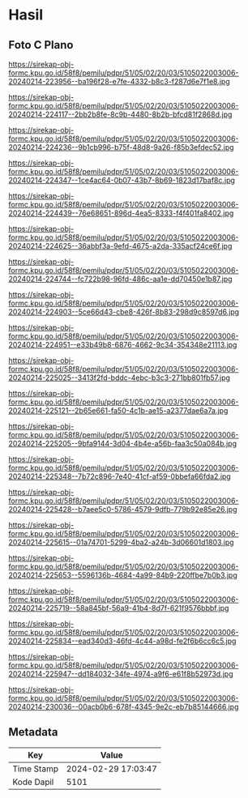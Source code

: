 # Hasil

## Foto C Plano

https://sirekap-obj-formc.kpu.go.id/58f8/pemilu/pdpr/51/05/02/20/03/5105022003006-20240214-223956--ba196f28-e7fe-4332-b8c3-f287d6e7f1e8.jpg

https://sirekap-obj-formc.kpu.go.id/58f8/pemilu/pdpr/51/05/02/20/03/5105022003006-20240214-224117--2bb2b8fe-8c9b-4480-8b2b-bfcd81f2868d.jpg

https://sirekap-obj-formc.kpu.go.id/58f8/pemilu/pdpr/51/05/02/20/03/5105022003006-20240214-224236--9b1cb996-b75f-48d8-9a26-f85b3efdec52.jpg

https://sirekap-obj-formc.kpu.go.id/58f8/pemilu/pdpr/51/05/02/20/03/5105022003006-20240214-224347--1ce4ac64-0b07-43b7-8b69-1823d17baf8c.jpg

https://sirekap-obj-formc.kpu.go.id/58f8/pemilu/pdpr/51/05/02/20/03/5105022003006-20240214-224439--76e68651-896d-4ea5-8333-f4f401fa8402.jpg

https://sirekap-obj-formc.kpu.go.id/58f8/pemilu/pdpr/51/05/02/20/03/5105022003006-20240214-224625--36abbf3a-9efd-4675-a2da-335acf24ce6f.jpg

https://sirekap-obj-formc.kpu.go.id/58f8/pemilu/pdpr/51/05/02/20/03/5105022003006-20240214-224744--fc722b98-96fd-486c-aa1e-dd70450e1b87.jpg

https://sirekap-obj-formc.kpu.go.id/58f8/pemilu/pdpr/51/05/02/20/03/5105022003006-20240214-224903--5ce66d43-cbe8-426f-8b83-298d9c8597d6.jpg

https://sirekap-obj-formc.kpu.go.id/58f8/pemilu/pdpr/51/05/02/20/03/5105022003006-20240214-224951--e33b49b8-6876-4662-9c34-354348e21113.jpg

https://sirekap-obj-formc.kpu.go.id/58f8/pemilu/pdpr/51/05/02/20/03/5105022003006-20240214-225025--3413f2fd-bddc-4ebc-b3c3-271bb801fb57.jpg

https://sirekap-obj-formc.kpu.go.id/58f8/pemilu/pdpr/51/05/02/20/03/5105022003006-20240214-225121--2b65e661-fa50-4c1b-ae15-a2377dae6a7a.jpg

https://sirekap-obj-formc.kpu.go.id/58f8/pemilu/pdpr/51/05/02/20/03/5105022003006-20240214-225205--9bfa9144-3d04-4b4e-a56b-faa3c50a084b.jpg

https://sirekap-obj-formc.kpu.go.id/58f8/pemilu/pdpr/51/05/02/20/03/5105022003006-20240214-225348--7b72c896-7e40-41cf-af59-0bbefa66fda2.jpg

https://sirekap-obj-formc.kpu.go.id/58f8/pemilu/pdpr/51/05/02/20/03/5105022003006-20240214-225428--b7aee5c0-5786-4579-9dfb-779b92e85e26.jpg

https://sirekap-obj-formc.kpu.go.id/58f8/pemilu/pdpr/51/05/02/20/03/5105022003006-20240214-225615--01a74701-5299-4ba2-a24b-3d06601d1803.jpg

https://sirekap-obj-formc.kpu.go.id/58f8/pemilu/pdpr/51/05/02/20/03/5105022003006-20240214-225653--5596136b-4684-4a99-84b9-220ffbe7b0b3.jpg

https://sirekap-obj-formc.kpu.go.id/58f8/pemilu/pdpr/51/05/02/20/03/5105022003006-20240214-225719--58a845bf-56a9-41b4-8d7f-621f9576bbbf.jpg

https://sirekap-obj-formc.kpu.go.id/58f8/pemilu/pdpr/51/05/02/20/03/5105022003006-20240214-225834--ead340d3-46fd-4c44-a98d-fe2f6b6cc6c5.jpg

https://sirekap-obj-formc.kpu.go.id/58f8/pemilu/pdpr/51/05/02/20/03/5105022003006-20240214-225947--dd184032-34fe-4974-a9f6-e61f8b52973d.jpg

https://sirekap-obj-formc.kpu.go.id/58f8/pemilu/pdpr/51/05/02/20/03/5105022003006-20240214-230036--00acb0b6-678f-4345-9e2c-eb7b85144666.jpg


## Metadata

| Key        | Value               |
| ---------- | ------------------- |
| Time Stamp | 2024-02-29 17:03:47 |
| Kode Dapil | 5101                |



